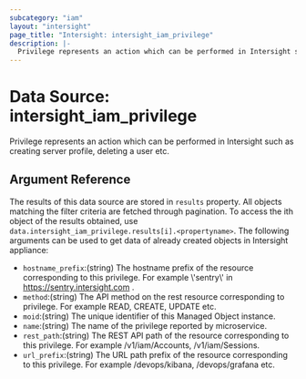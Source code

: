 ```yaml
---
subcategory: "iam"
layout: "intersight"
page_title: "Intersight: intersight_iam_privilege"
description: |-
  Privilege represents an action which can be performed in Intersight such as creating server profile, deleting a user etc.
---
```


# Data Source: intersight_iam_privilege
Privilege represents an action which can be performed in Intersight such as creating server profile, deleting a user etc.
## Argument Reference
The results of this data source are stored in `results` property.
All objects matching the filter criteria are fetched through pagination.
To access the ith object of the results obtained, use `data.intersight_iam_privilege.results[i].<propertyname>`.
The following arguments can be used to get data of already created objects in Intersight appliance:
* `hostname_prefix`:(string) The hostname prefix of the resource corresponding to this privilege. For example \\'sentry\\' in https://sentry.intersight.com . 
* `method`:(string) The API method on the rest resource corresponding to privilege. For example READ, CREATE, UPDATE etc. 
* `moid`:(string) The unique identifier of this Managed Object instance. 
* `name`:(string) The name of the privilege reported by microservice. 
* `rest_path`:(string) The REST API path of the resource corresponding to this privilege. For example /v1/iam/Accounts, /v1/iam/Sessions. 
* `url_prefix`:(string) The URL path prefix of the resource corresponding to this privilege. For example /devops/kibana, /devops/grafana etc. 
 